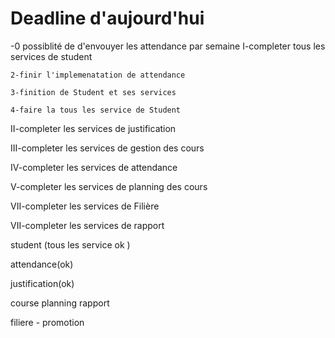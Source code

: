 # Deadline d'aujourd'hui

-0 possiblité de d'envouyer les attendance par semaine 
I-completer tous les services de student

    2-finir l'implemenatation de attendance

    3-finition de Student et ses services

    4-faire la tous les service de Student

II-completer les services de justification

III-completer les services de gestion des cours 

IV-completer les services de attendance 

V-completer les services de planning des cours 

VII-completer les services de Filière

VII-completer les services de rapport

student (tous les service ok )

attendance(ok)

justification(ok)

course
planning
rapport 

filiere - promotion 
